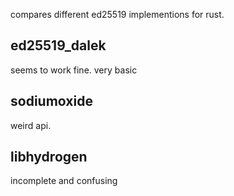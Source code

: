 compares different ed25519 implementions for rust.



ed25519_dalek
-------------

seems to work fine. very basic



sodiumoxide
-----------

weird api.



libhydrogen
-----------

incomplete and confusing

